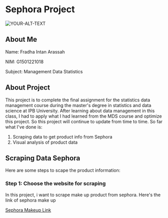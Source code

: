# Sephora Project

<picture>
 <img alt="YOUR-ALT-TEXT" src="https://hips.hearstapps.com/hmg-prod/images/766/sephora-beauty-buys-1518567011.jpg">
</picture>

## About Me

Name: Fradha Intan Arassah

NIM: G1501221018

Subject: Management Data Statistics

## About Project

This project is to complete the final assignment for the statistics data management course during the master's degree in statistics and data science at IPB University. After learning about data management in this class, I had to apply what I had learned from the MDS course and optimize this project. So this project will continue to update from time to time. So far what I've done is:

1) Scraping data to get product info from Sephora
2) Visual analysis of product data

## Scraping Data Sephora

Here are some steps to scape the product information:

### Step 1: Choose the website for scraping

In this project, i want to scrape make up product from sephora. Here's the link of sephora make up 

[Sephora Makeup Link](https://www.sephora.com/shop/makeup-cosmetics)
